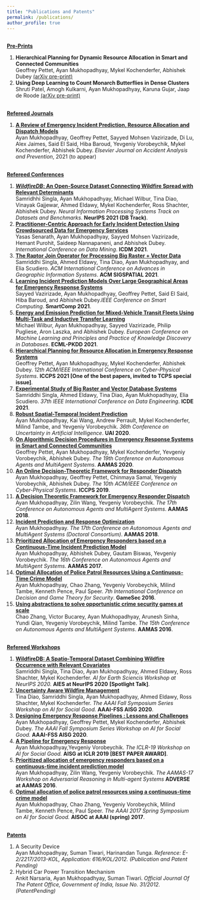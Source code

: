 ```yaml
---
title: "Publications and Patents"
permalink: /publications/
author_profile: true
---
```


<br>
<b><u>Pre-Prints</u></b>
<br>
<ol>
    <li><b>Hierarchical Planning for Dynamic Resource Allocation in Smart and Connected Communities</b><br>
    Geoffrey Pettet, Ayan Mukhopadhyay, Mykel Kochenderfer, Abhishek Dubey
    <a href="https://arxiv.org/abs/2107.01292">(arXiv pre-print)</a></li>
    <li><b>Using Deep Learning to Count Monarch Butterflies in Dense Clusters</b> <br>
    Shruti Patel, Amogh Kulkarni, Ayan Mukhopadhyay, Karuna Gujar, Jaap de Roode
    <a href="https://www.biorxiv.org/content/10.1101/2021.07.23.453502v1.full">(arXiv pre-print)</a></li>
</ol>

<br>
<b><u>Refereed Journals</u></b>
<br>
<ol>
    <li><b><a href="https://ayanmukhopadhyay.github.io/files/neurips2021.pdf">A Review of Emergency Incident Prediction, Resource Allocation and Dispatch Models</a></b> <br>
    Ayan Mukhopadhyay, Geoffrey Pettet, Sayyed Mohsen Vazirizade, Di Lu, Alex Jaimes, Said El Said, Hiba Baroud, Yevgeniy Vorobeychik, Mykel Kochenderfer, Abhishek Dubey. <i>Elsevier Journal on Accident Analysis and Prevention</i>, 2021 (to appear)</li>
</ol>

<br>
<b><u>Refereed Conferences</u></b>
<br>

<ol>
    <li><b><a href="https://ayanmukhopadhyay.github.io/files/neurips2021.pdf"><i>WildfireDB</i>: An Open-Source Dataset Connecting
Wildfire Spread with Relevant Determinants</a></b> <br>
    Samridhhi Singla, Ayan Mukhopadhyay, Michael Wilbur, Tina Diao, Vinayak Gajjewar, Ahmed Eldawy, Mykel Kochenderfer, Ross Shachter, Abhishek Dubey.
    <i>Neural Information Processing Systems Track on Datasets and Benchmarks</i>. <b>NeurIPS 2021 (DB Track)</b>.</li>
    <li><b><a href="https://ayanmukhopadhyay.github.io/files/icdm21.pdf">Practitioner-Centric Approach for Early Incident Detection Using Crowdsourced Data for Emergency Services</a></b> <br>
    Yasas Senarath, Ayan Mukhopadhyay, Sayyed Mohsen Vazirizade, Hemant Purohit, Saideep Nannapaneni, and Abhishek Dubey.
    <i>International Conference on Data Mining</i>. <b>ICDM 2021</b>.</li>
    <li><b><a href="https://ayanmukhopadhyay.github.io/files/sigspatial21.pdf">The Raptor Join Operator for Processing Big Raster + Vector Data</a></b><br>
    Samriddhi Singla, Ahmed Eldawy, Tina Diao, Ayan Mukhopadhyay, and Elia Scudiero.
    <i>ACM International Conference on Advances in Geographic Information Systems</i>. <b>ACM SIGSPATIAL 2021</b>.</li>
    <li><b><a href="https://ayanmukhopadhyay.github.io/files/smartComp21.pdf">Learning Incident Prediction Models Over Large Geographical Areas for Emergency Response Systems</a></b><br>
    Sayyed Vazirizade, Ayan Mukhopadhyay, Geoffrey Pettet, Said El Said, Hiba Baroud, and Abhishek Dubey.<i>IEEE Conference on Smart Computing</i>. <b>SmartComp 2021</b>.</li>
    <li><b><a href="https://ayanmukhopadhyay.github.io/files/ecml21.pdf">Energy and Emission Prediction for Mixed-Vehicle Transit Fleets Using Multi-Task and Inductive Transfer Learning</a></b><br>
    Michael Wilbur, Ayan Mukhopadhyay, Sayyed Vazirizade, Philip Pugliese, Aron Laszka, and Abhishek Dubey.
    <i>European Conference on Machine Learning and Principles and Practice of Knowledge Discovery in Databases</i>. <b>ECML-PKDD 2021</b>.</li>
    <li><b><a href="https://ayanmukhopadhyay.github.io/files/iccps21.pdf">Hierarchical Planning for Resource Allocation in Emergency Response Systems</a></b> <br>
    Geoffrey Pettet, Ayan Mukhopadhyay, Mykel Kochenderfer, Abhishek Dubey.
    <i>12th ACM/IEEE International Conference on Cyber-Physical Systems</i>. <b>ICCPS 2021 [One of the best papers, invited to TCPS special issue]</b>.</li>
    <li><b><a href="https://ayanmukhopadhyay.github.io/files/icde21.pdf">Experimental Study of Big Raster and Vector Database Systems</a></b> <br>
    Samriddhi Singla, Ahmed Eldawy, Tina Diao, Ayan Mukhopadhyay, Elia Scudiero.
    <i>37th IEEE International Conference on Data Engineering</i>. <b>ICDE 2021</b>.</li>
    <li><b><a href="http://ayanmukhopadhyay.github.io/publications/uai20">Robust Spatial-Temporal Incident Prediction</a></b> <br> 
    Ayan Mukhopadhyay, Kai Wang, Andrew Perrault, Mykel Kochenderfer, Milind Tambe, and Yevgeniy Vorobeychik.
    <i>36th Conference on Uncertainty in Artificial Intelligence</i>. <b>UAI 2020</b>.</li>
    <li><b><a href="http://ayanmukhopadhyay.github.io/publications/aamas20">On Algorithmic Decision Procedures in Emergency Response Systems in Smart and Connected Communities</a></b> <br> 
    Geoffrey Pettet, Ayan Mukhopadhyay, Mykel Kochenderfer, Yevgeniy Vorobeychik, Abhishek Dubey.
    <i>The 19th Conference on Autonomous Agents and MultiAgent Systems</i>. <b>AAMAS 2020</b>.</li>
    <li><b><a href="http://ayanmukhopadhyay.github.io/publications/iccps19">An Online Decision-Theoretic Framework for Responder
    Dispatch</a></b> <br> 
    Ayan Mukhopadhyay, Geoffrey Pettet, Chinmaya Samal, Yevgeniy Vorobeychik, Abhishek Dubey.
    <i>The 10th ACM/IEEE Conference on Cyber-Physical Systems</i>. <b>ICCPS 2019</b>.</li>
    <li><b><a href="http://ayanmukhopadhyay.github.io/publications/aamas18">A Decision Theoretic Framework for Emergency Responder Dispatch</a></b> <br> 
    Ayan Mukhopadhyay, Zilin Wang, Yevgeniy Vorobeychik.
    <i>The 17th Conference on Autonomous Agents and MultiAgent Systems</i>. <b>AAMAS 2018</b>.</li>
    <li><b><a href="http://ayanmukhopadhyay.github.io/publications/aamas18dc">Incident Prediction and Response Optimization</a></b> <br> 
    Ayan Mukhopadhyay.
    <i>The 17th Conference on Autonomous Agents and MultiAgent Systems (Doctoral Consortium)</i>. <b>AAMAS 2018</b>.</li>
    <li><b><a href="http://ayanmukhopadhyay.github.io/publications/aamas17">Prioritized Allocation of Emergency Responders based on a Continuous-Time Incident Prediction Model</a></b> <br> 
    Ayan Mukhopadhyay, Abhishek Dubey, Gautam Biswas, Yevgeniy Vorobeychik.
    <i>The 16th Conference on Autonomous Agents and MultiAgent Systems</i>. <b>AAMAS 2017</b>.</li>
    <li><b><a href="http://ayanmukhopadhyay.github.io/publications/gamesec16">Optimal Allocation of Police Patrol Resources Using a Continuous-Time Crime Model</a></b><br>
    Ayan Mukhopadhyay, Chao Zhang, Yevgeniy Vorobeychik, Milind Tambe, Kenneth Pence, Paul Speer.
    <i>7th International Conference on Decision and Game Theory for Security</i>. <b>GameSec 2016</b>.</li>
    <li><b><a href="http://ayanmukhopadhyay.github.io/publications/aamas16">Using abstractions to solve opportunistic crime security games at scale</a></b> <br>
    Chao Zhang, Victor Bucarey, Ayan Mukhopadhyay, Arunesh Sinha, Yundi Qian, Yevgeniy Vorobeychik, Milind Tambe.
    <i>The 15th Conference on Autonomous Agents and MultiAgent Systems</i>. <b>AAMAS 2016</b>.</li>
</ol>

<br>
<b><u>Refereed Workshops</u></b>
<br>
<ol>
    <li><b><a href="http://ayanmukhopadhyay.github.io/publications/neurips20">WildfireDB: A Spatio-Temporal Dataset Combining Wildfire Occurrence with Relevant Covariates</a></b><br>
    Samriddhi Singla, Tina Diao, Ayan Mukhopadhyay, Ahmed Eldawy, Ross Shachter, Mykel Kochenderfer.
    <i>AI for Earth Sciencis Workshop at NeurIPS 2020.</i> <b>AIES at NeurIPS 2020</b> <b>[Spotlight Talk]</b>.</li>
    <li><b><a href="http://ayanmukhopadhyay.github.io/publications/aaai20_wildfire">Uncertainty Aware Wildfire Management</a></b><br>
    Tina Diao, Samriddhi Singla, Ayan Mukhopadhyay, Ahmed Eldawy, Ross Shachter, Mykel Kochenderfer.
    <i>The AAAI Fall Symposium Series Workshop on AI for Social Good.</i> <b>AAAI-FSS AISG 2020</b>.</li>
    <li><b><a href="http://ayanmukhopadhyay.github.io/publications/aaai20_erm">Designing Emergency Response Pipelines : Lessons and Challenges</a></b><br>
    Ayan Mukhopadhyay, Geoffrey Pettet, Mykel Kochenderfer, Abhishek Dubey.
    <i>The AAAI Fall Symposium Series Workshop on AI for Social Good.</i> <b>AAAI-FSS AISG 2020</b>.</li>
    <li><b><a href="http://ayanmukhopadhyay.github.io/publications/iclr19">A Pipeline for Emergency Response</a></b><br>
    Ayan Mukhopadhyay,Yevgeniy Vorobeychik.
    <i>The ICLR-19 Workshop on AI for Social Good.</i> <b>AISG at ICLR 2019 [BEST PAPER AWARD]</b>.</li>
    <li><b><a href="http://ayanmukhopadhyay.github.io/publications/aamas17">Prioritized allocation of emergency responders based on a continuous-time incident prediction model</a></b> <br>
    Ayan Mukhopadhyay, Zilin Wang, Yevgeniy Vorobeychik.
    <i>The AAMAS-17 Workshop on Adversarial Reasoning in Multi-agent Systems</i> <b>ADVERSE at AAMAS 2016</b>.</li>
    <li><b><a href="http://ayanmukhopadhyay.github.io/publications/gamesec16">Optimal allocation of police patrol resources using a continuous-time crime model</a></b><br>
    Ayan Mukhopadhyay, Chao Zhang, Yevgeniy Vorobeychik, Milind Tambe, Kenneth Pence, Paul Speer. <i>The AAAI 2017 Spring Symposium on AI for Social Good.</i> <b>AISOC at AAAI (spring) 2017</b>.</li>
</ol>

<br>
<b><u>Patents</u></b>
<br>
<ol>
<li>A Security Device<br>
Ayan Mukhopadhyay, Suman Tiwari, Harinandan Tunga.
<i>Reference: E-2/2217/2013-KOL, Application: 616/KOL/2012. (Publication and Patent Pending)</i></li>
<li>Hybrid Car Power Transition Mechanism<br>
Ankit Narsaria, Ayan Mukhopadhyay, Suman Tiwari.
<i>Official Journal Of The Patent Office, Government of India, Issue No. 31/2012. (PatentPending)</i></li>
</ol>
